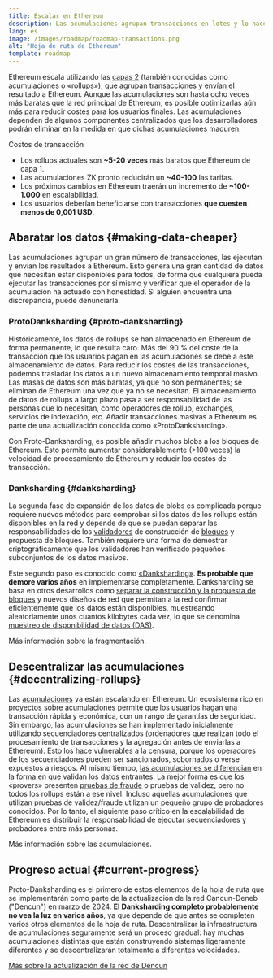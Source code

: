 ```yaml
---
title: Escalar en Ethereum
description: Las acumulaciones agrupan transacciones en lotes y lo hacen fuera de la cadena, reduciendo costes para el usuario. Sin embargo, la forma en que los rollups usan datos actualmente es muy costosa, limitando cuán baratas pueden ser las transacciones. Proto-anksharing se encarga de solucionarlo.
lang: es
image: /images/roadmap/roadmap-transactions.png
alt: "Hoja de ruta de Ethereum"
template: roadmap
---
```


Ethereum escala utilizando las [capas 2](/layer-2/#rollups) (también conocidas como acumulaciones o «rollups»), que agrupan transacciones y envían el resultado a Ethereum. Aunque las acumulaciones son hasta ocho veces más baratas que la red principal de Ethereum, es posible optimizarlas aún más para reducir costes para los usuarios finales. Las acumulaciones dependen de algunos componentes centralizados que los desarrolladores podrán eliminar en la medida en que dichas acumulaciones maduren.

<Alert variant="update" className="mb-8">
<AlertContent>
<AlertTitle className="mb-4">
  Costos de transacción
</AlertTitle>
  <ul style={{ marginBottom: 0 }}>
    <li>Los rollups actuales son <strong>~5-20 veces</strong> más baratos que Ethereum de capa 1.</li>
    <li>Las acumulaciones ZK pronto reducirán un <strong>~40-100</strong> las tarifas.</li>
    <li>Los próximos cambios en Ethereum traerán un incremento de <strong>~100-1.000</strong> en escalabilidad.</li>
    <li style={{ marginBottom: 0 }}>Los usuarios deberían beneficiarse con transacciones <strong>que cuesten menos de 0,001 USD</strong>.</li>
  </ul>
</AlertContent>
</Alert>

## Abaratar los datos {#making-data-cheaper}

Las acumulaciones agrupan un gran número de transacciones, las ejecutan y envían los resultados a Ethereum. Esto genera una gran cantidad de datos que necesitan estar disponibles para todos, de forma que cualquiera pueda ejecutar las transacciones por sí mismo y verificar que el operador de la acumulación ha actuado con honestidad. Si alguien encuentra una discrepancia, puede denunciarla.

### ProtoDanksharding {#proto-danksharding}

Históricamente, los datos de rollups se han almacenado en Ethereum de forma permanente, lo que resulta caro. Más del 90 % del coste de la transacción que los usuarios pagan en las acumulaciones se debe a este almacenamiento de datos. Para reducir los costes de las transacciones, podemos trasladar los datos a un nuevo almacenamiento temporal masivo. Las masas de datos son más baratas, ya que no son permanentes; se eliminan de Ethereum una vez que ya no se necesitan. El almacenamiento de datos de rollups a largo plazo pasa a ser responsabilidad de las personas que lo necesitan, como operadores de rollup, exchanges, servicios de indexación, etc. Añadir transacciones masivas a Ethereum es parte de una actualización conocida como «ProtoDanksharding».

Con Proto-Danksharding, es posible añadir muchos blobs a los bloques de Ethereum. Esto permite aumentar considerablemente (>100 veces) la velocidad de procesamiento de Ethereum y reducir los costos de transacción.

### Danksharding {#danksharding}

La segunda fase de expansión de los datos de blobs es complicada porque requiere nuevos métodos para comprobar si los datos de los rollups están disponibles en la red y depende de que se puedan separar las responsabilidades de los [validadores](/glossary/#validator) de construcción de [bloques](/glossary/#block) y propuesta de bloques. También requiere una forma de demostrar criptográficamente que los validadores han verificado pequeños subconjuntos de los datos masivos.

Este segundo paso es conocido como [«Danksharding»](/roadmap/danksharding/). **Es probable que demore varios años** en implementarse completamente. Danksharding se basa en otros desarrollos como [separar la construcción y la propuesta de bloques](/roadmap/pbs) y nuevos diseños de red que permitan a la red confirmar eficientemente que los datos están disponibles, muestreando aleatoriamente unos cuantos kilobytes cada vez, lo que se denomina [muestreo de disponibilidad de datos (DAS)](/developers/docs/data-availability).

<ButtonLink variant="outline-color" href="/roadmap/danksharding/">Más información sobre la fragmentación.</ButtonLink>

## Descentralizar las acumulaciones {#decentralizing-rollups}

Las [acumulaciones](/layer-2) ya están escalando en Ethereum. Un ecosistema rico en [proyectos sobre acumulaciones](https://l2beat.com/scaling/tvl) permite que los usuarios hagan una transacción rápida y económica, con un rango de garantías de seguridad. Sin embargo, las acumulaciones se han implementado inicialmente utilizando secuenciadores centralizados (ordenadores que realizan todo el procesamiento de transacciones y la agregación antes de enviarlas a Ethereum). Esto los hace vulnerables a la censura, porque los operadores de los secuenciadores pueden ser sancionados, sobornados o verse expuestos a riesgos. Al mismo tiempo, [las acumulaciones se diferencian](https://l2beat.com) en la forma en que validan los datos entrantes. La mejor forma es que los «provers» presenten [pruebas de fraude](/glossary/#fraud-proof) o pruebas de validez, pero no todos los rollups están a ese nivel. Incluso aquellas acumulaciones que utilizan pruebas de validez/fraude utilizan un pequeño grupo de probadores conocidos. Por lo tanto, el siguiente paso crítico en la escalabilidad de Ethereum es distribuir la responsabilidad de ejecutar secuenciadores y probadores entre más personas.

<ButtonLink variant="outline-color" href="/developers/docs/scaling/">Más información sobre las acumulaciones.</ButtonLink>

## Progreso actual {#current-progress}

Proto-Danksharding es el primero de estos elementos de la hoja de ruta que se implementarán como parte de la actualización de la red Cancun-Deneb ("Dencun") en marzo de 2024. **El Danksharding completo probablemente no vea la luz en varios años**, ya que depende de que antes se completen varios otros elementos de la hoja de ruta. Descentralizar la infraestructura de acumulaciones seguramente será un proceso gradual: hay muchas acumulaciones distintas que están construyendo sistemas ligeramente diferentes y se descentralizarán totalmente a diferentes velocidades.

[Más sobre la actualización de la red de Dencun](/roadmap/dencun/)

<QuizWidget quizKey="scaling" />
